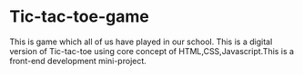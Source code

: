 # Tic-tac-toe-game
This is game which all of us have played in our school. This is a digital version of Tic-tac-toe using core concept of HTML,CSS,Javascript.This is a front-end development mini-project.
